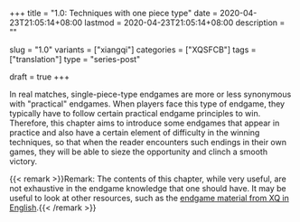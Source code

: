+++
title = "1.0: Techniques with one piece type"
date = 2020-04-23T21:05:14+08:00
lastmod = 2020-04-23T21:05:14+08:00
description = ""

slug = "1.0"
variants = ["xiangqi"]
categories = ["XQSFCB"]
tags = ["translation"]
type = "series-post"

draft = true
+++

In real matches, single-piece-type endgames are more or less synonymous with "practical" endgames. When players face this type of endgame, they typically have to follow certain practical endgame principles to win. Therefore, this chapter aims to introduce some endgames that appear in practice and also have a certain element of difficulty in the winning techniques, so that when the reader encounters such endings in their own games, they will be able to sieze the opportunity and clinch a smooth victory.

{{< remark >}}Remark: The contents of this chapter, while very useful, are not exhaustive in the endgame knowledge that one should have. It may be useful to look at other resources, such as the [endgame material from XQ in English](http://www.xqinenglish.com/endgames.html).{{< /remark >}}